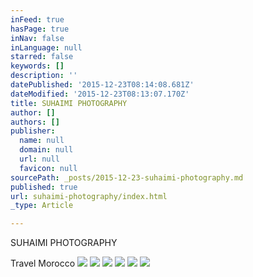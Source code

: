 ```yaml
---
inFeed: true
hasPage: true
inNav: false
inLanguage: null
starred: false
keywords: []
description: ''
datePublished: '2015-12-23T08:14:08.681Z'
dateModified: '2015-12-23T08:13:07.170Z'
title: SUHAIMI PHOTOGRAPHY
author: []
authors: []
publisher:
  name: null
  domain: null
  url: null
  favicon: null
sourcePath: _posts/2015-12-23-suhaimi-photography.md
published: true
url: suhaimi-photography/index.html
_type: Article

---
```

SUHAIMI PHOTOGRAPHY

Travel Morocco ![](https://the-grid-user-content.s3-us-west-2.amazonaws.com/273c4414-19ca-4859-b80d-044cf5a90282.jpg)
![](https://the-grid-user-content.s3-us-west-2.amazonaws.com/1f3794b0-00b6-4b9c-9716-5a3adc01cee1.jpg)
![](https://the-grid-user-content.s3-us-west-2.amazonaws.com/a2d1f019-ce9d-404f-b28f-85f832044f6a.jpg)
![](https://the-grid-user-content.s3-us-west-2.amazonaws.com/5f73299b-c265-42c5-baad-fcfa0bf290c4.jpg)
![](https://the-grid-user-content.s3-us-west-2.amazonaws.com/85acde74-40b1-42e7-b39f-9ae5e201ec13.jpg)
![](https://the-grid-user-content.s3-us-west-2.amazonaws.com/71571afe-22c5-4063-82da-404d7ce34d71.JPG)